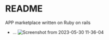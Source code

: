 # README

APP marketplace written on Ruby on rails

* ...
![Screenshot from 2023-05-30 11-36-04](https://github.com/arcossci/vendelo/assets/7585061/8746432f-7e21-48f7-ad82-1aa121e596f2)
